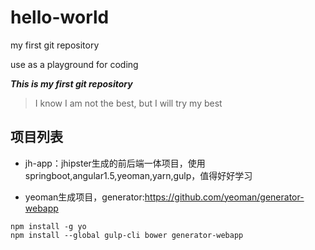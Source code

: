 # hello-world
my first git repository

use as a playground for coding

***This is my first git repository***
>I know I am not the best, but I will try my best

## 项目列表
- jh-app：jhipster生成的前后端一体项目，使用springboot,angular1.5,yeoman,yarn,gulp，值得好好学习



- yeoman生成项目，generator:https://github.com/yeoman/generator-webapp
```
npm install -g yo
npm install --global gulp-cli bower generator-webapp
```
